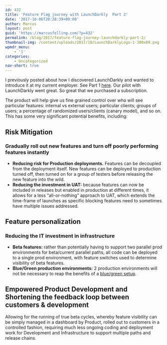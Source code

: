 ```yaml
---
id: 432
title: 'Feature Flag journey with LaunchDarkly  Part 2'
date: '2017-10-06T20:28:39+00:00'
author: Marcus
layout: post
guid: 'https://marcusfelling.com/?p=432'
permalink: /blog/2017/feature-flag-journey-launchdarkly-part-2/
thumbnail-img: /content/uploads/2017/10/LaunchDarklyLogo-1-300x89.png
wpmdr_menu:
    - '1'
categories:
    - Uncategorized
nav-short: true
---
```



I previously posted about how I discovered LaunchDarkly and wanted to introduce it at my current employer. See Part 1 [here](https://marcusfelling.com/blog/2017/feature-flag-journey-launchdarkly/). Our pilot with LaunchDarkly went great. So great that we purchased a subscription.

The product will help give us fine grained control over who will see particular features: internal vs external users; particular clients; groups of users; a percentage of randomized users/clients (canary model), and so on. This has some very significant potential benefits, including:

## Risk Mitigation

### Gradually roll out new features and turn off poorly performing features instantly

- **Reducing risk for Production deployments.** Features can be decoupled from the deployment itself. New features can be deployed to production turned off, then turned on for a group of testers before releasing the new feature into the wild.
- **Reducing the investment in UAT:** because features can now be included in releases but enabled in production at different times, it allows for a less “all-or-nothing” approach to UAT, which extends the time-frame of launches as specific blocking features need to sometimes have multiple issues addressed.

## Feature personalization

### Reducing the IT investment in infrastructure

- **Beta features:** rather than potentially having to support two parallel prod environments for beta/current parallel paths, all code can be deployed to a single prod environment, with feature switches used to determine visibility of beta features.
- **Blue/Green production environments:** 2 production environments will not be necessary to reap the benefits of a [blue/green setup](https://martinfowler.com/bliki/BlueGreenDeployment.html).

## Empowered Product Development and Shortening the feedback loop between customers &amp; development

Allowing for the running of true beta cycles, whereby feature visibility can be simply managed in a dashboard by Product, rolled out to customers in a controlled fashion, requiring much less ongoing coding and deployment work for Development and Infrastructure to support multiple paths and release chains.